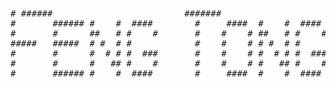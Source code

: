 <h2><a href="/stock"></a></h2>
<pre>
# ######                         #######
#       ###### #    #  ####        #     ####  #    #  ####
#       #      ##   # #    #       #    #    # ##   # #    #
#####   #####  # #  # #            #    #    # # #  # #
#       #      #  # # #  ###       #    #    # #  # # #  ###
#       #      #   ## #    #       #    #    # #   ## #    #
#       ###### #    #  ####        #     ####  #    #  ####
</pre>


